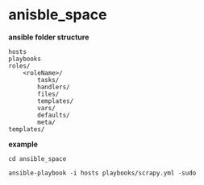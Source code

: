 # anisble_space


**ansible folder structure**

```
hosts
playbooks
roles/
    <roleName>/
        tasks/
        handlers/
        files/
        templates/
        vars/
        defaults/
        meta/
templates/
```    
  
**example**
```shell
cd ansible_space

ansible-playbook -i hosts playbooks/scrapy.yml -sudo
```
